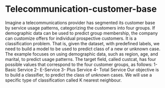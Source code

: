 # Telecommunication-customer-base
Imagine a telecommunications provider has segmented its customer base by service usage patterns, categorizing the customers into four groups. If demographic data can be used to predict group membership, the company can customize offers for individual prospective customers. It is a classification problem. That is, given the dataset, with predefined labels, we need to build a model to be used to predict class of a new or unknown case.  The example focuses on using demographic data, such as region, age, and marital, to predict usage patterns.  The target field, called custcat, has four possible values that correspond to the four customer groups, as follows: 1- Basic Service 2- E-Service 3- Plus Service 4- Total Service  Our objective is to build a classifier, to predict the class of unknown cases. We will use a specific type of classification called K nearest neighbour.
